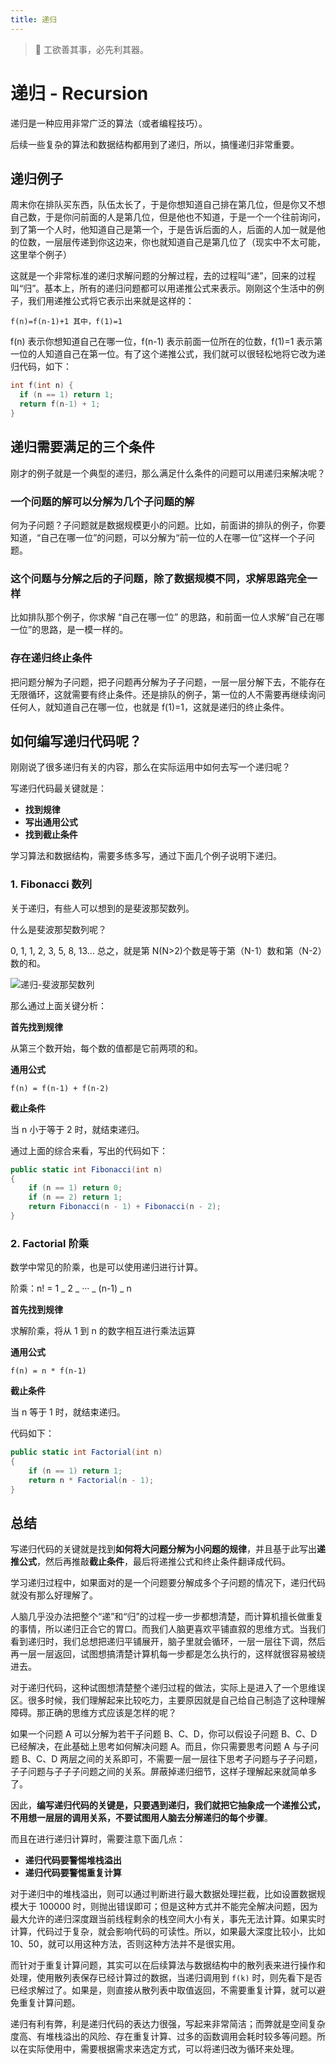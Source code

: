```yaml
---
title: 递归
---
```


> 🚀 工欲善其事，必先利其器。

# 递归 - Recursion

递归是一种应用非常广泛的算法（或者编程技巧）。

后续一些复杂的算法和数据结构都用到了递归，所以，搞懂递归非常重要。

## 递归例子

周末你在排队买东西，队伍太长了，于是你想知道自己排在第几位，但是你又不想自己数，于是你问前面的人是第几位，但是他也不知道，于是一个一个往前询问，到了第一个人时，他知道自己是第一个，于是告诉后面的人，后面的人加一就是他的位数，一层层传递到你这边来，你也就知道自己是第几位了（现实中不太可能，这里举个例子）

这就是一个非常标准的递归求解问题的分解过程，去的过程叫“递”，回来的过程叫“归”。基本上，所有的递归问题都可以用递推公式来表示。刚刚这个生活中的例子，我们用递推公式将它表示出来就是这样的：

```
f(n)=f(n-1)+1 其中，f(1)=1
```

f(n) 表示你想知道自己在哪一位，f(n-1) 表示前面一位所在的位数，f(1)=1 表示第一位的人知道自己在第一位。有了这个递推公式，我们就可以很轻松地将它改为递归代码，如下：

```c
int f(int n) {
  if (n == 1) return 1;
  return f(n-1) + 1;
}
```

## 递归需要满足的三个条件

刚才的例子就是一个典型的递归，那么满足什么条件的问题可以用递归来解决呢？

### 一个问题的解可以分解为几个子问题的解

何为子问题？子问题就是数据规模更小的问题。比如，前面讲的排队的例子，你要知道，“自己在哪一位”的问题，可以分解为“前一位的人在哪一位”这样一个子问题。

### 这个问题与分解之后的子问题，除了数据规模不同，求解思路完全一样

比如排队那个例子，你求解 “自己在哪一位” 的思路，和前面一位人求解“自己在哪一位”的思路，是一模一样的。

### 存在递归终止条件

把问题分解为子问题，把子问题再分解为子子问题，一层一层分解下去，不能存在无限循环，这就需要有终止条件。还是排队的例子，第一位的人不需要再继续询问任何人，就知道自己在哪一位，也就是 f(1)=1，这就是递归的终止条件。

## 如何编写递归代码呢？

刚刚说了很多递归有关的内容，那么在实际运用中如何去写一个递归呢？

写递归代码最关键就是：

- **找到规律**
- **写出通用公式**
- **找到截止条件**

学习算法和数据结构，需要多练多写，通过下面几个例子说明下递归。

### 1. Fibonacci 数列

关于递归，有些人可以想到的是斐波那契数列。

什么是斐波那契数列呢？

0, 1, 1, 2, 3, 5, 8, 13... 总之，就是第 N(N>2)个数是等于第（N-1）数和第（N-2）数的和。

![递归-斐波那契数列](https://archive.static.spiritling.net/images/05_Recursion-FibonacciSequence.png)

那么通过上面关键分析：

**首先找到规律**

从第三个数开始，每个数的值都是它前两项的和。

**通用公式**

```
f(n) = f(n-1) + f(n-2)
```

**截止条件**

当 n 小于等于 2 时，就结束递归。

通过上面的综合来看，写出的代码如下：

```csharp
public static int Fibonacci(int n)
{
    if (n == 1) return 0;
    if (n == 2) return 1;
    return Fibonacci(n - 1) + Fibonacci(n - 2);
}
```

### 2. Factorial 阶乘

数学中常见的阶乘，也是可以使用递归进行计算。

阶乘：n! = 1 _ 2 _ ··· _ (n-1) _ n

**首先找到规律**

求解阶乘，将从 1 到 n 的数字相互进行乘法运算

**通用公式**

```
f(n) = n * f(n-1)
```

**截止条件**

当 n 等于 1 时，就结束递归。

代码如下：

```csharp
public static int Factorial(int n)
{
    if (n == 1) return 1;
    return n * Factorial(n - 1);
}
```

## 总结

写递归代码的关键就是找到**如何将大问题分解为小问题的规律**，并且基于此写出**递推公式**，然后再推敲**截止条件**，最后将递推公式和终止条件翻译成代码。

学习递归过程中，如果面对的是一个问题要分解成多个子问题的情况下，递归代码就没有那么好理解了。

人脑几乎没办法把整个“递”和“归”的过程一步一步都想清楚，而计算机擅长做重复的事情，所以递归正合它的胃口。而我们人脑更喜欢平铺直叙的思维方式。当我们看到递归时，我们总想把递归平铺展开，脑子里就会循环，一层一层往下调，然后再一层一层返回，试图想搞清楚计算机每一步都是怎么执行的，这样就很容易被绕进去。

对于递归代码，这种试图想清楚整个递归过程的做法，实际上是进入了一个思维误区。很多时候，我们理解起来比较吃力，主要原因就是自己给自己制造了这种理解障碍。那正确的思维方式应该是怎样的呢？

如果一个问题 A 可以分解为若干子问题 B、C、D，你可以假设子问题 B、C、D 已经解决，在此基础上思考如何解决问题 A。而且，你只需要思考问题 A 与子问题 B、C、D 两层之间的关系即可，不需要一层一层往下思考子问题与子子问题，子子问题与子子子问题之间的关系。屏蔽掉递归细节，这样子理解起来就简单多了。

因此，**编写递归代码的关键是，只要遇到递归，我们就把它抽象成一个递推公式，不用想一层层的调用关系，不要试图用人脑去分解递归的每个步骤**。

而且在进行递归计算时，需要注意下面几点：

- **递归代码要警惕堆栈溢出**
- **递归代码要警惕重复计算**

对于递归中的堆栈溢出，则可以通过判断进行最大数据处理拦截，比如设置数据规模大于 100000 时，则抛出错误即可；但是这种方式并不能完全解决问题，因为最大允许的递归深度跟当前线程剩余的栈空间大小有关，事先无法计算。如果实时计算，代码过于复杂，就会影响代码的可读性。所以，如果最大深度比较小，比如 10、50，就可以用这种方法，否则这种方法并不是很实用。

而针对于重复计算问题，其实可以在后续算法与数据结构中的散列表来进行操作和处理，使用散列表保存已经计算过的数据，当递归调用到 `f(k)` 时，则先看下是否已经求解过了。如果是，则直接从散列表中取值返回，不需要重复计算，就可以避免重复计算问题。

递归有利有弊，利是递归代码的表达力很强，写起来非常简洁；而弊就是空间复杂度高、有堆栈溢出的风险、存在重复计算、过多的函数调用会耗时较多等问题。所以在实际使用中，需要根据需求来选定方式，可以将递归改为循环来处理。
